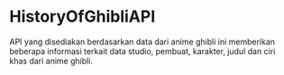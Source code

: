 # HistoryOfGhibliAPI
API yang disediakan berdasarkan data dari anime ghibli ini memberikan beberapa informasi terkait data studio, pembuat, karakter, judul dan ciri khas dari anime ghibli.

